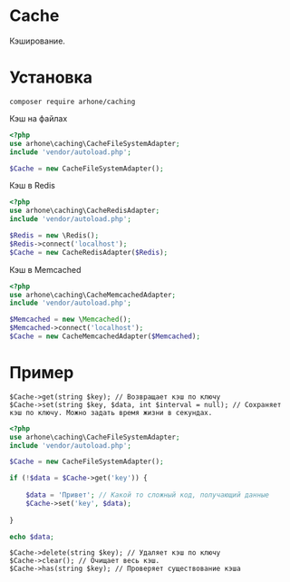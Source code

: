 # Cache

Кэширование.

# Установка

```composer require arhone/caching```

Кэш на файлах
```php
<?php
use arhone\caching\CacheFileSystemAdapter;
include 'vendor/autoload.php';

$Cache = new CacheFileSystemAdapter();
```

Кэш в Redis
```php
<?php
use arhone\caching\CacheRedisAdapter;
include 'vendor/autoload.php';

$Redis = new \Redis();
$Redis->connect('localhost');
$Cache = new CacheRedisAdapter($Redis);
```

Кэш в Memcached
```php
<?php
use arhone\caching\CacheMemcachedAdapter;
include 'vendor/autoload.php';

$Memcached = new \Memcached();
$Memcached->connect('localhost');
$Cache = new CacheMemcachedAdapter($Memcached);
```

# Пример

```
$Cache->get(string $key); // Возвращает кэш по ключу
$Cache->set(string $key, $data, int $interval = null); // Сохраняет кэш по ключу. Можно задать время жизни в секундах.
```

```php
<?php
use arhone\caching\CacheFileSystemAdapter;
include 'vendor/autoload.php';

$Cache = new CacheFileSystemAdapter();

if (!$data = $Cache->get('key')) {
    
    $data = 'Привет'; // Какой то сложный код, получающий данные
    $Cache->set('key', $data);
    
}

echo $data;
```

```
$Cache->delete(string $key); // Удаляет кэш по ключу
$Cache->clear(); // Очищает весь кэш.
$Cache->has(string $key); // Проверяет существование кэша
```
